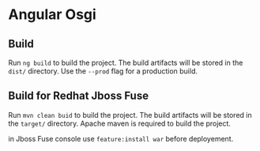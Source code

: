 # Angular Osgi

## Build

Run `ng build` to build the project. The build artifacts will be stored in the `dist/` directory. Use the `--prod` flag for a production build.

## Build for Redhat Jboss Fuse

Run `mvn clean buid` to build the project. The build artifacts will be stored in the `target/` directory. Apache maven is required to build the project.

in Jboss Fuse console use `feature:install war` before deployement.

